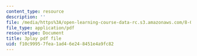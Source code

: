 ```yaml
---
content_type: resource
description: ''
file: /media/https%3A/open-learning-course-data-rc.s3.amazonaws.com/8-04-quantum-physics-i-spring-2016/f10c99957fea1ad46e248451e4a9fc82_CR-eOhdxbes.pdf
file_type: application/pdf
resourcetype: Document
title: 3play pdf file
uid: f10c9995-7fea-1ad4-6e24-8451e4a9fc82
---
```

